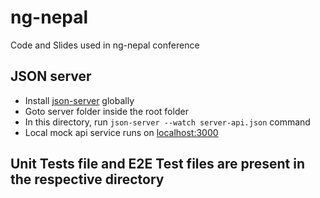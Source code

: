 # ng-nepal
Code and Slides used in ng-nepal conference

## JSON server
- Install [json-server](https://github.com/typicode/json-server) globally
- Goto server folder inside the root folder
- In this directory, run `json-server --watch server-api.json` command
- Local mock api service runs on [localhost:3000](http://localhost:3000/)

## Unit Tests file and E2E Test files are present in the respective directory